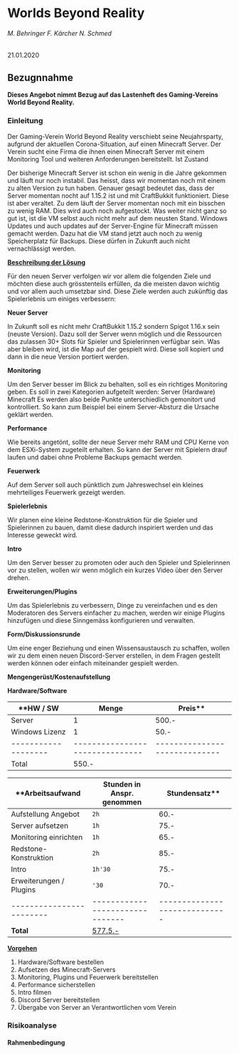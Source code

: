 # Worlds Beyond Reality




###### M. Behringer F. Kärcher N. Schmed

21.01.2020




## Bezugnnahme

**Dieses Angebot nimmt Bezug auf das Lastenheft des Gaming-Vereins World Beyond Reality.**

### Einleitung

Der Gaming-Verein World Beyond Reality verschiebt seine Neujahrsparty, aufgrund der aktuellen Corona-Situation, auf einen Minecraft Server. Der Verein sucht eine Firma die ihnen einen Minecraft Server mit einem Monitoring Tool und weiteren Anforderungen bereitstellt. Ist Zustand

Der bisherige Minecraft Server ist schon ein wenig in die Jahre gekommen und läuft nur noch instabil. Das heisst, dass wir momentan noch mit einem zu alten Version zu tun haben. Genauer gesagt bedeutet das, dass der Server momentan nocht auf 1.15.2 ist und mit CraftBukkit funktioniert. Diese ist aber veraltet. Zu dem läuft der Server momentan noch mit ein bisschen zu wenig RAM. Dies wird auch noch aufgestockt. Was weiter nicht ganz so gut ist, ist die VM selbst auch nicht mehr auf dem neusten Stand. Windows Updates und auch updates auf der Server-Engine für Minecraft müssen gemacht werden. Dazu hat die VM stand jetzt auch noch zu wenig Speicherplatz für Backups. Diese dürfen in Zukunft auch nicht vernachlässigt werden.


**<ins>Beschreibung der Lösung</ins>**

Für den neuen Server verfolgen wir vor allem die folgenden Ziele und möchten diese auch grösstenteils erfüllen, da die meisten davon wichtig und vor allem auch umsetzbar sind. Diese Ziele werden auch zukünftig das Spielerlebnis um einiges verbessern:

**Neuer Server**

In Zukunft soll es nicht mehr CraftBukkit 1.15.2 sondern Spigot 1.16.x sein (neuste Version). Dazu soll der Server wenn möglich und die Ressourcen das zulassen 30+ Slots für Spieler und Spielerinnen verfügbar sein. Was aber bleiben wird, ist die Map auf der gespielt wird. Diese soll kopiert und dann in die neue Version portiert werden.

**Monitoring**

Um den Server besser im Blick zu behalten, soll es ein richtiges Monitoring geben. Es soll in zwei Kategorien aufgeteilt werden: Server (Hardware) Minecraft Es werden also beide Punkte unterschiedlich gemonitort und kontrolliert. So kann zum Beispiel bei einem Server-Absturz die Ursache geklärt werden.

**Performance**

Wie bereits angetönt, sollte der neue Server mehr RAM und CPU Kerne von dem ESXi-System zugeteilt erhalten. So kann der Server mit Spielern drauf laufen und dabei ohne Probleme Backups gemacht werden.

**Feuerwerk**

Auf dem Server soll auch pünktlich zum Jahreswechsel ein kleines mehrteiliges Feuerwerk gezeigt werden.

**Spielerlebnis**

Wir planen eine kleine Redstone-Konstruktion für die Spieler und Spielerinnen zu bauen, damit diese dadurch inspiriert werden und das Interesse geweckt wird.

**Intro**

Um den Server besser zu promoten oder auch den Spieler und Spielerinnen vor zu stellen, wollen wir wenn möglich ein kurzes Video über den Server drehen.

**Erweiterungen/Plugins**

Um das Spielerlebnis zu verbessern, Dinge zu vereinfachen und es den Moderatoren des Servers einfacher zu machen, werden wir einige Plugins hinzufügen und diese Sinngemäss konfigurieren und verwalten.

**Form/Diskussionsrunde**

Um eine enger Beziehung und einen Wissensaustausch zu schaffen, wollen wir zu dem einen neuen Discord-Server erstellen, in dem Fragen gestellt werden können oder einfach miteinander gespielt werden.


**Mengengerüst/Kostenaufstellung**

**Hardware/Software**

|**HW / SW          |Menge                          |Preis**                      |
|-------------------|-------------------------------|-----------------------------|
|Server             | 1                             | 500.-                       |
|Windows Lizenz     | 1                             | 50.-                        |
|-------------------|-------------------------------|-----------------------------|
|Total                                           | 550.-                       |


|**Arbeitsaufwand        | Stunden in Anspr. genommen    | Stundensatz**               |
|------------------------|-------------------------------|-----------------------------|
|Aufstellung Angebot     | `2h`                          |                        60.- |
|Server aufsetzen        | `1h`                          |                        75.- |
|Monitoring einrichten   | `1h`                          |                        65.- |
|Redstone-Konstruktion   | `2h`                          |                        85.- |
|Intro                   | `1h'30`                       |                        75.- |
|Erweiterungen / Plugins | `'30`                         |                        70.- |
|------------------------|-------------------------------|-----------------------------|
|**Total**                                                   |                     <ins>577.5.-</ins> |


**<ins>Vorgehen</ins>**

1. Hardware/Software bestellen
2. Aufsetzen des Minecraft-Servers
3. Monitoring, Plugins und Feuerwerk bereitstellen
4. Performance sicherstellen
5. Intro filmen
6. Discord Server bereitstellen
7. Übergabe von Server an Verantwortlichen vom Verein


### Risikoanalyse




#### Rahmenbedingung
